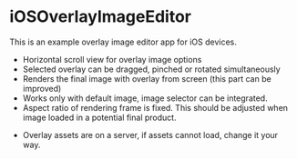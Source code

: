 # iOSOverlayImageEditor

This is an example overlay image editor app for iOS devices.

- Horizontal scroll view for overlay image options
- Selected overlay can be dragged, pinched or rotated simultaneously
- Renders the final image with overlay from screen (this part can be improved)
- Works only with default image, image selector can be integrated.
- Aspect ratio of rendering frame is fixed. This should be adjusted when image loaded in a potential final product.

* Overlay assets are on a server, if assets cannot load, change it your way.

